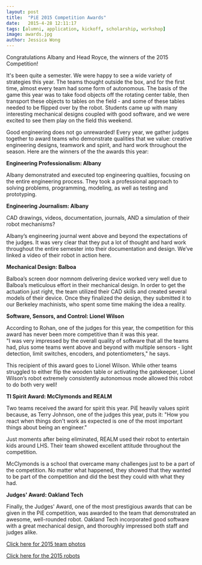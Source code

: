 ```yaml
---
layout: post
title:  "PiE 2015 Competition Awards"
date:   2015-4-28 12:11:17
tags: [alumni, application, kickoff, scholarship, workshop]
image: awards.jpg
author: Jessica Wong
---
```


Congratulations Albany and Head Royce, the winners of the 2015 Competition!

It's been quite a semester. We were happy to see a wide variety of strategies this year. The teams thought outside the box, and for the first time, almost every team had some form of autonomous. The basis of the game this year was to take food objects off the rotating center table, then transport these objects to tables on the field - and some of these tables needed to be flipped over by the robot. Students came up with many interesting mechanical designs coupled with good software, and we were excited to see them play on the field this weekend.

Good engineering does not go unrewarded! Every year, we gather judges together to award teams who demonstrate qualities that we value:  creative engineering designs, teamwork and spirit, and hard work throughout the season. Here are the winners of the the awards this year:

**Engineering Professionalism: Albany**

Albany demonstrated and executed top engineering qualtiies, focusing on the entire engineering process. They took a professional approach to solving problems, programming, modeling, as well as testing and prototyping.  

**Engineering Journalism:  Albany**

CAD drawings, videos, documentation, journals, AND a simulation of their robot mechanisms?

Albany’s engineering journal went above and beyond the expectations of the judges. It was very clear that they put a lot of thought and hard work throughout the entire semester into their documentation and design. We’ve linked a video of their robot in action here.

**Mechanical Design: Balboa**

Balboa’s screen door nomnom delivering device worked very well due to Balboa’s meticulous effort in their mechanical design. In order to get the actuation just right, the team utilized their CAD skills and created several models of their device.  Once they finalized the design, they submitted it to our Berkeley machinists, who spent some time making the idea a reality.   

**Software, Sensors, and Control: Lionel Wilson**

According to Rohan, one of the judges for this year, the competition for this award has never been more competitive than it was this year.  
"I was very impressed by the overall quality of software that all the teams had, plus some teams went above and beyond with multiple sensors - light detection, limit switches, encoders, and potentiometers," he says.

This recipient of this award goes to Lionel Wilson. While other teams struggled to either flip the wooden table or activating the gatekeeper, Lionel Wilson’s robot extremely consistently autonomous mode allowed this robot to do both very well!

**TI Spirit Award:  McClymonds and REALM**

Two teams received the award for spirit this year. PiE heavily values spirit because, as Terry Johnson, one of the judges this year, puts it:
"How you react when things don't work as expected is one of the most important things about being an engineer."

Just moments after being eliminated, REALM used their robot to entertain kids around LHS. Their team showed excellent attitude throughout the competition.  

McClymonds is a school that overcame many challenges just to be a part of the competition. No matter what happened,  they showed that they wanted to be part of the competition and did the best they could with what they had.

**Judges' Award:  Oakland Tech**

Finally, the Judges' Award, one of the most prestigious awards that can be given in the PiE competition, was awarded to the team that demonstrated an awesome, well-rounded robot. Oakland Tech incorporated good software with a great mechanical design, and thoroughly impressed both staff and judges alike.

[Click here for 2015 team photos](https://www.facebook.com/media/set/?set=a.804407322975088.1073741841.121487711267056&type=1)

[Click here for the 2015 robots](https://www.facebook.com/media/set/?set=a.804406772975143.1073741840.121487711267056&type=1)
